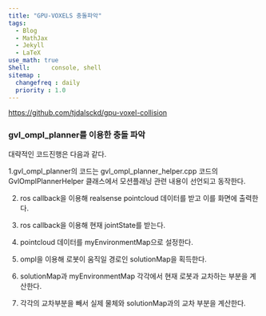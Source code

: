 ```yaml
---
title: "GPU-VOXELS 충돌파악"
tags:
  - Blog
  - MathJax
  - Jekyll
  - LaTeX
use_math: true
Shell:      console, shell
sitemap :
  changefreq : daily
  priority : 1.0
---
```


https://github.com/tjdalsckd/gpu-voxel-collision


### gvl_ompl_planner를 이용한 충돌 파악
대략적인 코드진행은 다음과 같다.


1.gvl_ompl_planner의 코드는 gvl_ompl_planner_helper.cpp 코드의 GvlOmplPlannerHelper 클래스에서 모션플래닝 관련 내용이 선언되고 동작한다.

2. ros callback을 이용해 realsense pointcloud 데이터를 받고 이를 화면에 출력한다.

3. ros callback을 이용해 현재 jointState를 받는다.

4. pointcloud 데이터를 myEnvironmentMap으로 설정한다.

5. ompl을 이용해 로봇이 움직일 경로인 solutionMap을 획득한다.

6. solutionMap과 myEnvironmentMap 각각에서 현재 로봇과 교차하는 부분을 계산한다.

7. 각각의 교차부분을 빼서 실제 물체와 solutionMap과의 교차 부분을 계산한다.





